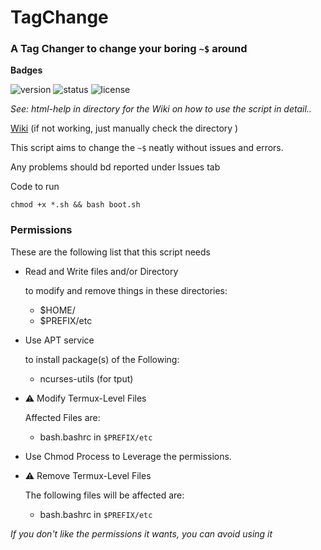 # TagChange

### A Tag Changer to change your boring `~$` around

**Badges**

![version](https://img.shields.io/badge/version-0.1-red?style=flat-square&logo=appveyor) ![status](https://img.shields.io/badge/status-stable%20and%20passed-green?style=flat-square&logo=appveyor) ![license](https://img.shields.io/badge/license-GPL3-lightgrey?style=flat-square&logo=appveyor)


*See: html-help in directory for the Wiki on how to use the script in detail..*

[Wiki](/html-help/help.html) (if not working, just manually check the directory )

This script aims to change the `~$` neatly without issues and errors.

Any problems should bd reported under Issues tab

Code to run
```
chmod +x *.sh && bash boot.sh
```

### Permissions

These are the following list that this script needs 

- Read and Write files and/or Directory 

   to modify and remove things in these directories:
   
  - $HOME/
  - $PREFIX/etc
   
- Use APT service
 
  to install package(s) of the Following:

  - ncurses-utils (for tput)

- ⚠️ Modify Termux-Level Files

   Affected Files are:
   
   - bash.bashrc in `$PREFIX/etc`

- Use Chmod Process to Leverage the permissions.

- ⚠️ Remove Termux-Level Files

   The following files will be affected are:
   
   - bash.bashrc in `$PREFIX/etc`

*If you don't like the permissions it wants, you can avoid using it*
